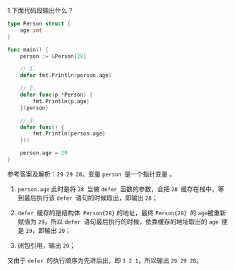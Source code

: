 1.下面代码段输出什么？

```go
type Person struct {
    age int
}

func main() {
    person := &Person{28}

    // 1. 
    defer fmt.Println(person.age)

    // 2.
    defer func(p *Person) {
        fmt.Println(p.age)
    }(person)  

    // 3.
    defer func() {
        fmt.Println(person.age)
    }()

    person.age = 29
}

```

参考答案及解析：`29 29 28`。变量 `person `是一个指针变量 。

1. `person.age` 此时是将 `28 `当做 `defer `函数的参数，会把 `28 `缓存在栈中，等到最后执行该 `defer `语句的时候取出，即输出 `28`；

2. `defer `缓存的是结构体` Person{28}` 的地址，最终 `Person{28} `的 `age`被重新赋值为 `29`，所以 `defer `语句最后执行的时候，依靠缓存的地址取出的 `age `便是 `29`，即输出 `29`；

3. 闭包引用，输出 `29`；

又由于 `defer `的执行顺序为先进后出，即 `3 2 1`，所以输出 `29 29 28`。
